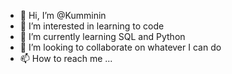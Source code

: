 - 👋 Hi, I’m @Kumminin
- 👀 I’m interested in learning to code
- 🌱 I’m currently learning SQL and Python
- 💞️ I’m looking to collaborate on whatever I can do
- 📫 How to reach me ...

<!---
Kumminin/Kumminin is a ✨ special ✨ repository because its `README.md` (this file) appears on your GitHub profile.
You can click the Preview link to take a look at your changes.
--->
